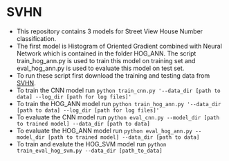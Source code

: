 # SVHN
- This repository contains 3 models for Street View House Number classification.
- The first model is Histogram of Oriented Gradient combined with Neural Network 
which is contained in the folder HOG_ANN. The script train_hog_ann.py is used to 
train this model on training set and eval_hog_ann.py is used to evaluate this model
 on test set.
- To run these script first download the training and testing data from [SVHN](http://ufldl.stanford.edu/housenumbers/).
- To train the CNN model run ```python train_cnn.py '--data_dir [path to data] --log_dir [path for log files]'```
- To train the HOG_ANN model run ```python train_hog_ann.py '--data_dir [path to data] --log_dir [path for log files]'```
- To evaluate the CNN model run ```python eval_cnn.py --model_dir [path to trained model] --data_dir [path to data]```
- To evaluate the HOG_ANN model run ```python eval_hog_ann.py --model_dir [path to trained model] --data_dir [path to data]```
- To train and evalute the HOG_SVM model run ```python train_eval_hog_svm.py --data_dir [path_to_data]```
